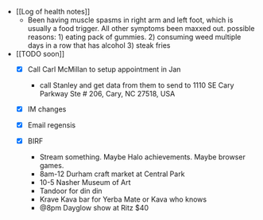   * [[Log of health notes]]
    * Been having muscle spasms in right arm and left foot, which is usually a food trigger. All other symptoms been maxxed out. possible reasons: 1) eating pack of gummies. 2) consuming weed multiple days in a row that has alcohol 3) steak fries
  * [[TODO soon]]
    * [x] Call Carl McMillan to setup appointment in Jan
      * call Stanley and get data from them to send to 1110 SE Cary Parkway Ste # 206, Cary, NC 27518, USA

    * [x] IM changes
    * [x] Email regensis
    * [x] BIRF

      * Stream something. Maybe Halo achievements. Maybe browser games.
      * 8am-12 Durham craft market at Central Park
      * 10-5 Nasher Museum of Art
      * Tandoor for din din
      * Krave Kava bar for Yerba Mate or Kava who knows 
      * @8pm Dayglow show at Ritz $40